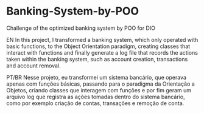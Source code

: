 # Banking-System-by-POO
Challenge of the optimized banking system by POO for DIO

EN
In this project, I transformed a banking system, which only operated with basic functions, to the Object Orientation paradigm, creating classes that interact with functions and finally generate a log file that records the actions taken within the banking system, such as account creation, transactions and account removal.

PT/BR
Nesse projeto, eu transformei um sistema bancário, que operava apenas com funções básicas, passando para o paradigma da Orientação a Objetos, criando classes que interagem com funções e por fim geram um arquivo log que registra as ações tomadas dentro do sistema bancário, como por exemplo criação de contas, transações e remoção de conta.
